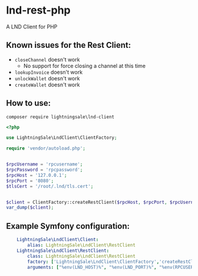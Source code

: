 # lnd-rest-php
A LND Client for PHP

## Known issues for the Rest Client:
- `closeChannel` doesn't work
  - No support for force closing a channel at this time
- `lookupInvoice` doesn't work 
- `unlockWallet` doesn't work
- `createWallet` doesn't work

## How to use:

`composer require lightningsale\lnd-client`

```php
<?php

use LightningSale\LndClient\ClientFactory;

require 'vendor/autoload.php';


$rpcUsername = 'rpcusername';
$rpcPassword = 'rpcpassword';
$rpcHost = '127.0.0.1';
$rpcPort = '8080';
$tlsCert = '/root/.lnd/tls.cert';


$client = ClientFactory::createRestClient($rpcHost, $rpcPort, $rpcUsername, $rpcPassword, $tlsCert);
var_dump($client);
```

## Example Symfony configuration:
```yaml
    LightningSale\LndClient\Client:
        alias: LightningSale\LndClient\RestClient
    LightningSale\LndClient\RestClient:
        class: LightningSale\LndClient\RestClient
        factory: ['LightningSale\LndClient\ClientFactory','createRestClient']
        arguments: ["%env(LND_HOST)%", "%env(LND_PORT)%", "%env(RPCUSER)%", "%env(RPCPASS)%", "%lnd_cert%"]
```


